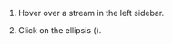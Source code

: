 1. Hover over a stream in the left sidebar.

1. Click on the ellipsis (<i class="aloha-icon aloha-icon-ellipsis-v-solid"></i>).
